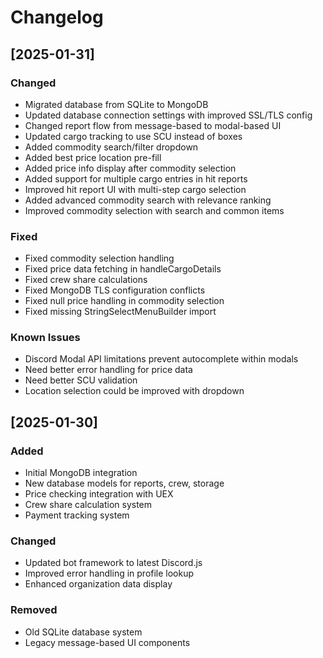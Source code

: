  # Changelog

## [2025-01-31]

### Changed
- Migrated database from SQLite to MongoDB
- Updated database connection settings with improved SSL/TLS config
- Changed report flow from message-based to modal-based UI
- Updated cargo tracking to use SCU instead of boxes
- Added commodity search/filter dropdown
- Added best price location pre-fill
- Added price info display after commodity selection
- Added support for multiple cargo entries in hit reports
- Improved hit report UI with multi-step cargo selection
- Added advanced commodity search with relevance ranking
- Improved commodity selection with search and common items

### Fixed
- Fixed commodity selection handling
- Fixed price data fetching in handleCargoDetails
- Fixed crew share calculations
- Fixed MongoDB TLS configuration conflicts
- Fixed null price handling in commodity selection
- Fixed missing StringSelectMenuBuilder import

### Known Issues
- Discord Modal API limitations prevent autocomplete within modals
- Need better error handling for price data
- Need better SCU validation
- Location selection could be improved with dropdown

## [2025-01-30]

### Added
- Initial MongoDB integration
- New database models for reports, crew, storage
- Price checking integration with UEX
- Crew share calculation system
- Payment tracking system

### Changed
- Updated bot framework to latest Discord.js
- Improved error handling in profile lookup
- Enhanced organization data display

### Removed
- Old SQLite database system
- Legacy message-based UI components
